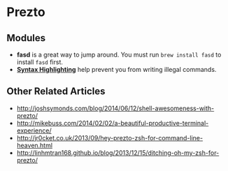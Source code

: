# Prezto


## Modules

- **fasd** is a great way to jump around.  You must run `brew install fasd` to install `fasd` first.  
- **[Syntax Highlighting](https://github.com/sorin-ionescu/prezto/tree/master/modules/syntax-highlighting)** help prevent you from writing illegal commands. 

## Other Related Articles

- http://joshsymonds.com/blog/2014/06/12/shell-awesomeness-with-prezto/
- http://mikebuss.com/2014/02/02/a-beautiful-productive-terminal-experience/
- http://jr0cket.co.uk/2013/09/hey-prezto-zsh-for-command-line-heaven.html
- http://linhmtran168.github.io/blog/2013/12/15/ditching-oh-my-zsh-for-prezto/
